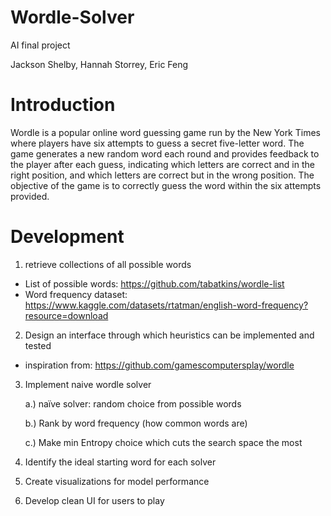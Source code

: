 # Wordle-Solver
AI final project

Jackson Shelby, Hannah Storrey, Eric Feng

# Introduction
Wordle is a popular online word guessing game run by the New York Times where players have six attempts to guess a secret five-letter word. The game generates a new random word each round and provides feedback to the player after each guess, indicating which letters are correct and in the right position, and which letters are correct but in the wrong position. The objective of the game is to correctly guess the word within the six attempts provided.

# Development
 1. retrieve collections of all possible words
 - List of possible words: https://github.com/tabatkins/wordle-list 
 - Word frequency dataset: https://www.kaggle.com/datasets/rtatman/english-word-frequency?resource=download
 
 2. Design an interface through which heuristics can be implemented and tested
 - inspiration from: https://github.com/gamescomputersplay/wordle
 
 3. Implement naive wordle solver
 
      a.) naïve solver: random choice from possible words
  
      b.) Rank by word frequency (how common words are)
  
      c.) Make min Entropy choice which cuts the search space the most
  
 4. Identify the ideal starting word for each solver
 5. Create visualizations for model performance
 6. Develop clean UI for users to play
